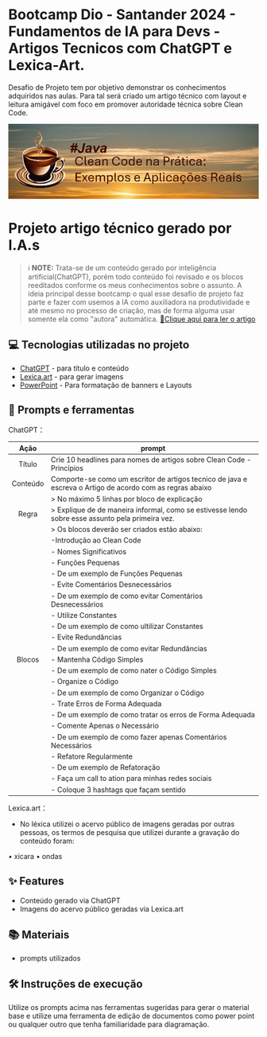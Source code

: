 # Bootcamp Dio - Santander 2024 - Fundamentos de IA para Devs - Artigos Tecnicos com ChatGPT e Lexica-Art.
Desafio de Projeto tem por objetivo demonstrar os conhecimentos adquiridos nas aulas. Para tal será criado um artigo técnico com layout e leitura amigável com foco em promover autoridade técnica sobre Clean Code.
<p align="center">
    <img width="800" src="https://github.com/AdrianoProfileAdsCloud/Bootcamp-Dio-Santander-2024-Criando-Artigos-Tecnicos-com-ChatGPT-e-Lexica-art/blob/main/imagens/Capa%20-%20Artigo.png">
</p>

# Projeto artigo técnico gerado por I.A.s


 > ℹ️ **NOTE:** Trata-se de um conteúdo gerado por inteligência artificial(ChatGPT), porém todo conteúdo foi revisado e os blocos reeditados conforme os meus conhecimentos sobre o assunto. A ideia principal desse bootcamp o qual esse desafio de projeto faz parte e fazer com usemos a IA como auxiliadora na produtividade e até mesmo no processo de criação, mas de forma alguma usar somente ela como "autora" automática.
<a href="https://www.dio.me/articles/clean-code-na-pratica-exemplos-e-aplicacoes-reais" title="View PDF now"> 📕Clique aqui para ler o artigo</a>

## 💻 Tecnologias utilizadas no projeto

- [ChatGPT](https://chat.openai.com/) - para título e conteúdo
- [Lexica.art](https://lexica.art/) - para gerar imagens
- [PowerPoint](https://www.microsoft.com/en/microsoft-365/powerpoint) - Para formatação de banners e Layouts

## 📄 Prompts e ferramentas


ChatGPT：

|   Ação   | prompt                                                                                                                                                                                                                                                                                               |
| :------: | ------------------------------------------------------------------------------------------------------------------------------------------------------------------------------------------------------------------------------------------------------------------------------                       |
|  Título  | Crie 10 headlines para nomes de artigos sobre Clean Code - Princípios                                                                                                                                                                                                                                |
| Conteúdo | Comporte-se como um escritor de artigos tecnico de java e escreva o Artigo de acordo com as regras abaixo  | 
|          | > No máximo 5 linhas por bloco de explicação                                                               |
|  Regra   | > Explique de de maneira informal, como se estivesse lendo sobre esse assunto pela primeira vez.
|          | > Os blocos deverão ser criados estão abaixo:
|          |     -Introdução ao Clean Code
|          |     - Nomes Significativos
|          |     - Funções Pequenas
|          | - De um exemplo de Funções Pequenas
|          |    - Evite Comentários Desnecessários
|          |        - De um exemplo de como evitar Comentários Desnecessários
|          | - Utilize Constantes
|          |    - De um exemplo de como ultilizar Constantes
|          | - Evite Redundâncias
|          |    - De um exemplo de como evitar Redundâncias
|  Blocos  | - Mantenha Código Simples
|          |    - De um exemplo de como nater o Código Simples
|          | - Organize o Código
|          |    - De um exemplo de como Organizar o Código
|          | - Trate Erros de Forma Adequada
|          |    - De um exemplo de como tratar os erros de Forma Adequada
|          | - Comente Apenas o Necessário
|          |   - De um exemplo de como fazer apenas Comentários Necessários
|          | - Refatore Regularmente
|          |    - De um exemplo de Refatoração
|          | - Faça um call to ation para minhas redes sociais
|          | - Coloque 3 hashtags que façam sentido



Lexica.art：

- No léxica utilizei o acervo público de imagens geradas por outras pessoas, os termos de pesquisa que utilizei durante a gravação do conteúdo foram:

• xicara
• ondas


## ✨ Features

- Conteúdo gerado via ChatGPT
- Imagens do acervo público geradas via Lexica.art

## 📚 Materiais

- prompts utilizados

## 🛠️ Instruções de execução

Utilize os prompts acima nas ferramentas sugeridas para gerar o material base e utilize uma ferramenta de edição de documentos como power point ou qualquer outro que tenha familiaridade para diagramação.

